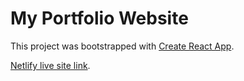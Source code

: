 # My Portfolio Website

This project was bootstrapped with [Create React App](https://github.com/facebook/create-react-app).

[Netlify live site link](https://mehnaz-ahmed.netlify.app/).
